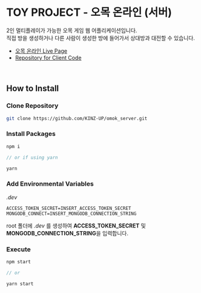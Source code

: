 # TOY PROJECT - 오목 온라인 (서버)

2인 멀티플레이가 가능한 오목 게임 웹 어플리케이션입니다.
<br>
직접 방을 생성하거나 다른 사람이 생성한 방에 들어가서 상대방과 대전할 수 있습니다.
<br>

- [오목 온라인 Live Page](http://omok.kinzup.com)
  <br>
- [Repository for Client Code](https://github.com/KINZ-UP/omok_client)

<br>

## How to Install

### Clone Repository

```bash
git clone https://github.com/KINZ-UP/omok_server.git
```

### Install Packages

```js
npm i

// or if using yarn

yarn
```

### Add Environmental Variables

_.dev_

```
ACCESS_TOKEN_SECRET=INSERT_ACCESS_TOKEN_SECRET
MONGODB_CONNECT=INSERT_MONGODB_CONNECTION_STRING
```

root 폴더에 _.dev_ 를 생성하여 **ACCESS_TOKEN_SECRET** 및 **MONGODB_CONNECTION_STRING**을 입력합니다.
<br>

### Execute

```js
npm start

// or

yarn start
```
